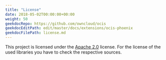 ```yaml
---
title: "License"
date: 2018-05-02T00:00:00+00:00
weight: 50
geekdocRepo: https://github.com/owncloud/ocis
geekdocEditPath: edit/master/docs/extensions/ocis-phoenix
geekdocFilePath: license.md
---
```


This project is licensed under the [Apache 2.0](https://github.com/owncloud/ocis/ocis-phoenix/blob/master/LICENSE) license. For the license of the used libraries you have to check the respective sources.
